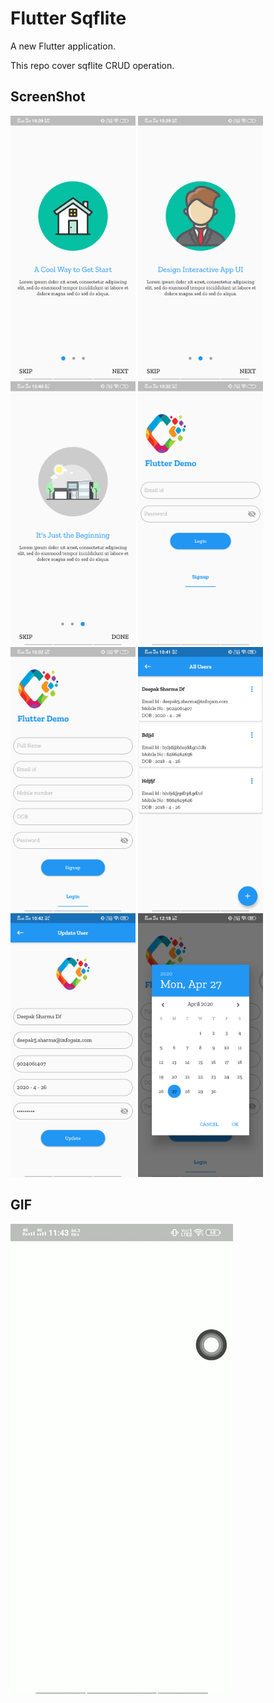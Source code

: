 # Flutter Sqflite

A new Flutter application.

This repo cover sqflite CRUD operation. 

## ScreenShot

<img src="https://github.com/webaddicted/Flutter-Sqflite/blob/master/screenshot/onboarding1.png" width="200">   <img src="https://github.com/webaddicted/Flutter-Sqflite/blob/master/screenshot/onboarding2.png" width="200">   <img src="https://github.com/webaddicted/Flutter-Sqflite/blob/master/screenshot/onboarding3.png" width="200">   <img src="https://github.com/webaddicted/Flutter-Sqflite/blob/master/screenshot/login.png" width="200">   <img src="https://github.com/webaddicted/Flutter-Sqflite/blob/master/screenshot/signup.png" width="200">   <img src="https://github.com/webaddicted/Flutter-Sqflite/blob/master/screenshot/home.jpg" width="200">   <img src="https://github.com/webaddicted/Flutter-Sqflite/blob/master/screenshot/update_user.jpg" width="200">   <img src="https://github.com/webaddicted/Flutter-Sqflite/blob/master/screenshot/dob.png" width="200">

GIF
-----------

![Demo screenshot](screenshot/video.gif "gif demo")


